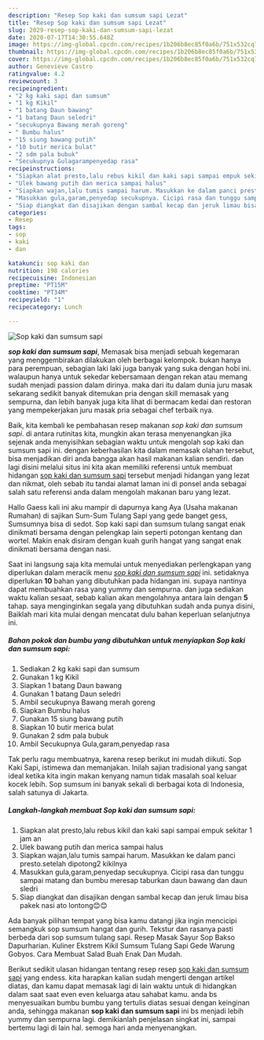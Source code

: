 ```yaml
---
description: "Resep Sop kaki dan sumsum sapi Lezat"
title: "Resep Sop kaki dan sumsum sapi Lezat"
slug: 2029-resep-sop-kaki-dan-sumsum-sapi-lezat
date: 2020-07-17T14:30:55.648Z
image: https://img-global.cpcdn.com/recipes/1b206b8ec85f0a6b/751x532cq70/sop-kaki-dan-sumsum-sapi-foto-resep-utama.jpg
thumbnail: https://img-global.cpcdn.com/recipes/1b206b8ec85f0a6b/751x532cq70/sop-kaki-dan-sumsum-sapi-foto-resep-utama.jpg
cover: https://img-global.cpcdn.com/recipes/1b206b8ec85f0a6b/751x532cq70/sop-kaki-dan-sumsum-sapi-foto-resep-utama.jpg
author: Genevieve Castro
ratingvalue: 4.2
reviewcount: 3
recipeingredient:
- "2 kg kaki sapi dan sumsum"
- "1 kg Kikil"
- "1 batang Daun bawang"
- "1 batang Daun seledri"
- "secukupnya Bawang merah goreng"
- " Bumbu halus"
- "15 siung bawang putih"
- "10 butir merica bulat"
- "2 sdm pala bubuk"
- "Secukupnya Gulagarampenyedap rasa"
recipeinstructions:
- "Siapkan alat presto,lalu rebus kikil dan kaki sapi sampai empuk sekitar 1 jam an"
- "Ulek bawang putih dan merica sampai halus"
- "Siapkan wajan,lalu tumis sampai harum. Masukkan ke dalam panci presto.setelah dipotong2 kikilnya"
- "Masukkan gula,garam,penyedap secukupnya. Cicipi rasa dan tunggu sampai matang dan bumbu meresap taburkan daun bawang dan daun sledri"
- "Siap diangkat dan disajikan dengan sambal kecap dan jeruk limau bisa pakek nasi ato lontong😊😊"
categories:
- Resep
tags:
- sop
- kaki
- dan

katakunci: sop kaki dan 
nutrition: 198 calories
recipecuisine: Indonesian
preptime: "PT15M"
cooktime: "PT34M"
recipeyield: "1"
recipecategory: Lunch

---
```



![Sop kaki dan sumsum sapi](https://img-global.cpcdn.com/recipes/1b206b8ec85f0a6b/751x532cq70/sop-kaki-dan-sumsum-sapi-foto-resep-utama.jpg)

<b><i>sop kaki dan sumsum sapi</i></b>, Memasak bisa menjadi sebuah kegemaran yang menggembirakan dilakukan oleh berbagai kelompok. bukan hanya para perempuan, sebagian laki laki juga banyak yang suka dengan hobi ini. walaupun hanya untuk sekedar kebersamaan dengan rekan atau memang sudah menjadi passion dalam dirinya. maka dari itu dalam dunia juru masak sekarang sedikit banyak ditemukan pria dengan skill memasak yang sempurna, dan lebih banyak juga kita lihat di bermacam kedai dan restoran yang mempekerjakan juru masak pria sebagai chef terbaik nya.

Baik, kita kembali ke pembahasan resep makanan <i>sop kaki dan sumsum sapi</i>. di antara rutinitas kita, mungkin akan terasa menyenangkan jika sejenak anda menyisihkan sebagian waktu untuk mengolah sop kaki dan sumsum sapi ini. dengan keberhasilan kita dalam memasak olahan tersebut, bisa menjadikan diri anda bangga akan hasil makanan kalian sendiri. dan lagi disini melalui situs ini kita akan memiliki referensi untuk membuat hidangan <u>sop kaki dan sumsum sapi</u> tersebut menjadi hidangan yang lezat dan nikmat, oleh sebab itu tandai alamat laman ini di ponsel anda sebagai salah satu referensi anda dalam mengolah makanan baru yang lezat.

Hallo Gaess kali ini aku mampir di dapurnya kang Aya (Usaha makanan Rumahan) di sajikan Sum-Sum Tulang Sapi yang gede banget gess, Sumsumnya bisa di sedot. Sop kaki sapi dan sumsum tulang sangat enak dinikmati bersama dengan pelengkap lain seperti potongan kentang dan wortel. Makin enak disiram dengan kuah gurih hangat yang sangat enak dinikmati bersama dengan nasi.


Saat ini langsung saja kita memulai untuk menyediakan perlengkapan yang diperlukan dalam meracik menu <u><i>sop kaki dan sumsum sapi</i></u> ini. setidaknya diperlukan <b>10</b> bahan yang dibutuhkan pada hidangan ini. supaya nantinya dapat membuahkan rasa yang yummy dan sempurna. dan juga sediakan waktu kalian sesaat, sebab kalian akan mengolahnya antara lain dengan <b>5</b> tahap. saya menginginkan segala yang dibutuhkan sudah anda punya disini, Baiklah mari kita mulai dengan mencatat dulu bahan keperluan selanjutnya ini.

<!--inarticleads1-->

##### Bahan pokok dan bumbu yang dibutuhkan untuk menyiapkan Sop kaki dan sumsum sapi:

1. Sediakan 2 kg kaki sapi dan sumsum
1. Gunakan 1 kg Kikil
1. Siapkan 1 batang Daun bawang
1. Gunakan 1 batang Daun seledri
1. Ambil secukupnya Bawang merah goreng
1. Siapkan  Bumbu halus
1. Gunakan 15 siung bawang putih
1. Siapkan 10 butir merica bulat
1. Gunakan 2 sdm pala bubuk
1. Ambil Secukupnya Gula,garam,penyedap rasa


Tak perlu ragu membuatnya, karena resep berikut ini mudah diikuti. Sop Kaki Sapi, istimewa dan memanjakan. Inilah sajian tradisional yang sangat ideal ketika kita ingin makan kenyang namun tidak masalah soal keluar kocek lebih. Sop sumsum ini banyak sekali di berbagai kota di Indonesia, salah satunya di Jakarta. 

<!--inarticleads2-->

##### Langkah-langkah membuat Sop kaki dan sumsum sapi:

1. Siapkan alat presto,lalu rebus kikil dan kaki sapi sampai empuk sekitar 1 jam an
1. Ulek bawang putih dan merica sampai halus
1. Siapkan wajan,lalu tumis sampai harum. Masukkan ke dalam panci presto.setelah dipotong2 kikilnya
1. Masukkan gula,garam,penyedap secukupnya. Cicipi rasa dan tunggu sampai matang dan bumbu meresap taburkan daun bawang dan daun sledri
1. Siap diangkat dan disajikan dengan sambal kecap dan jeruk limau bisa pakek nasi ato lontong😊😊


Ada banyak pilihan tempat yang bisa kamu datangi jika ingin mencicipi semangkuk sop sumsum hangat dan gurih. Tekstur dan rasanya pasti berbeda dari sop sumsum tulang sapi. Resep Masak Sayur Sop Bakso Dapurharian. Kuliner Ekstrem Kikil Sumsum Tulang Sapi Gede Warung Gobyos. Cara Membuat Salad Buah Enak Dan Mudah. 

Berikut sedikit ulasan hidangan tentang resep resep <u>sop kaki dan sumsum sapi</u> yang endess. kita harapkan kalian sudah mengerti dengan artikel diatas, dan kamu dapat memasak lagi di lain waktu untuk di hidangkan dalam saat saat even even keluarga atau sahabat kamu. anda bs menyesuaikan bumbu bumbu yang tertulis diatas sesuai dengan keinginan anda, sehingga makanan <b>sop kaki dan sumsum sapi</b> ini bs menjadi lebih yummy dan sempurna lagi. demikianlah penjelasan singkat ini, sampai bertemu lagi di lain hal. semoga hari anda menyenangkan.
